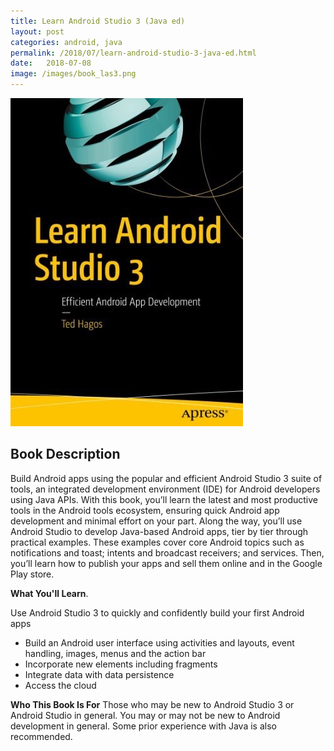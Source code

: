 ```yaml
---
title: Learn Android Studio 3 (Java ed)
layout: post
categories: android, java
permalink: /2018/07/learn-android-studio-3-java-ed.html
date:   2018-07-08 
image: /images/book_las3.png
---
```


![](/images/learnandroidstudio3.jpg)

## Book Description

Build Android apps using the popular and efficient Android Studio 3 suite of tools, an integrated development environment (IDE) for Android developers using Java APIs. With this book, you’ll learn the latest and most productive tools in the Android tools ecosystem, ensuring quick Android app development and minimal effort on your part.  Along the way, you’ll use Android Studio to develop Java-based Android apps, tier by tier through practical examples. These examples cover core Android topics such as notifications and toast; intents and broadcast receivers; and services. Then, you’ll learn how to publish your apps and sell them online and in the Google Play store. 

**What You'll Learn**. 

Use Android Studio 3 to quickly and confidently build your first Android apps

* Build an Android user interface using activities and layouts, event handling, images, menus and the action bar
* Incorporate new elements including fragments
* Integrate data with data persistence 
* Access the cloud 

**Who This Book Is For**
Those who may be new to Android Studio 3 or Android Studio in general. You may or may not be new to Android development in general. Some prior experience with Java is also recommended.

 